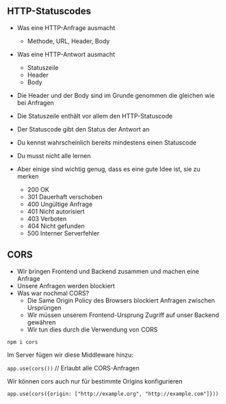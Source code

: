 ## HTTP-Statuscodes

- Was eine HTTP-Anfrage ausmacht
  - Methode, URL, Header, Body

- Was eine HTTP-Antwort ausmacht
    - Statuszeile
    - Header
    - Body

- Die Header und der Body sind im Grunde genommen die gleichen wie bei Anfragen
- Die Statuszeile enthält vor allem den HTTP-Statuscode
- Der Statuscode gibt den Status der Antwort an
- Du kennst wahrscheinlich bereits mindestens einen Statuscode
- Du musst nicht alle lernen
- Aber einige sind wichtig genug, dass es eine gute Idee ist, sie zu merken
    - 200 OK
    - 301 Dauerhaft verschoben
    - 400 Ungültige Anfrage
    - 401 Nicht autorisiert
    - 403 Verboten
    - 404 Nicht gefunden
    - 500 Interner Serverfehler

## CORS

- Wir bringen Frontend und Backend zusammen und machen eine Anfrage
- Unsere Anfragen werden blockiert
- Was war nochmal CORS?
  - Die Same Origin Policy des Browsers blockiert Anfragen zwischen Ursprüngen
  - Wir müssen unserem Frontend-Ursprung Zugriff auf unser Backend gewähren
  - Wir tun dies durch die Verwendung von CORS

`npm i cors`

Im Server fügen wir diese Middleware hinzu:

`app.use(cors())` // Erlaubt alle CORS-Anfragen

Wir können cors auch nur für bestimmte Origins konfigurieren

`app.use(cors({origin: ["http://example.org", "http://example.com"]}))`